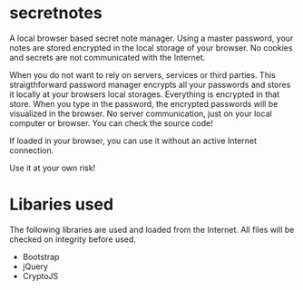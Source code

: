 # secretnotes
A local browser based secret note manager. Using a master password, your notes are stored encrypted in the local storage of your browser. No cookies and secrets are not communicated with the Internet.

When you do not want to rely on servers, services or third parties. This straigthforward password manager encrypts all your passwords and stores it locally at your browsers local storages. Everything is encrypted in that store. When you type in the password, the encrypted passwords will be visualized in the browser. No server communication, just on your local computer or browser. You can check the source code!

If loaded in your browser, you can use it without an active Internet connection. 

Use it at your own risk!

# Libaries used
The following libraries are used and loaded from the Internet. All files will be checked on integrity before used.
* Bootstrap
* jQuery
* CryptoJS
